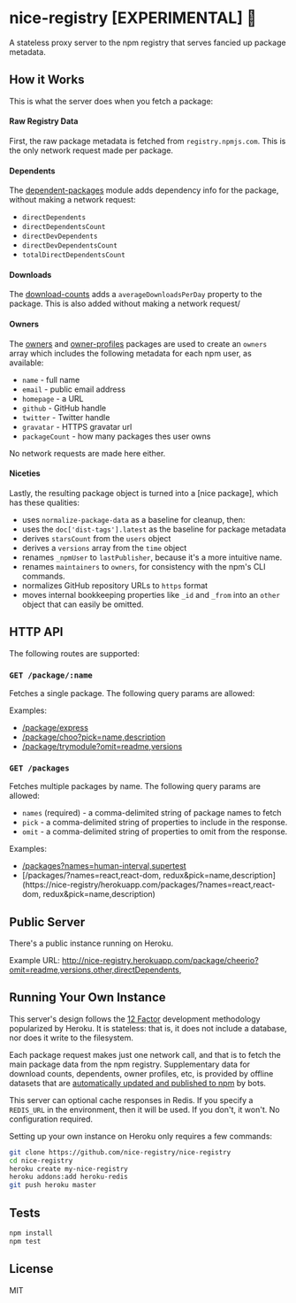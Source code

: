 # nice-registry [EXPERIMENTAL] 🔬

A stateless proxy server to the npm registry that serves fancied up package metadata.

## How it Works

This is what the server does when you fetch a package:

#### Raw Registry Data

First, the raw package metadata is fetched from `registry.npmjs.com`. This is
the only network request made per package.

#### Dependents

The [dependent-packages] module adds dependency info for the package, without
making a network request:

- `directDependents`
- `directDependentsCount`
- `directDevDependents`
- `directDevDependentsCount`
- `totalDirectDependentsCount`

#### Downloads

The [download-counts] adds a `averageDownloadsPerDay` property to the package.
This is also added without making a network request/

#### Owners

The [owners] and [owner-profiles] packages are used to create an `owners` array
which includes the following metadata for each npm user, as available:

- `name` - full name
- `email` - public email address
- `homepage` - a URL
- `github` - GitHub handle
- `twitter` - Twitter handle
- `gravatar` - HTTPS gravatar url
- `packageCount` - how many packages thes user owns

No network requests are made here either.

#### Niceties

Lastly, the resulting package object is turned into a [nice package], which has
these qualities:

- uses `normalize-package-data` as a baseline for cleanup, then:
- uses the `doc['dist-tags'].latest` as the baseline for package metadata
- derives `starsCount` from the `users` object
- derives a `versions` array from the `time` object
- renames `_npmUser` to `lastPublisher`, because it's a more intuitive name.
- renames `maintainers` to `owners`, for consistency with the npm's CLI commands.
- normalizes GitHub repository URLs to `https` format
- moves internal bookkeeping properties like `_id` and `_from` into an
  `other` object that can easily be omitted.

## HTTP API

The following routes are supported:

### `GET /package/:name`

Fetches a single package. The following query params are allowed:


Examples:

- [/package/express](https://nice-registry/herokuapp.com/package/express)
- [/package/choo?pick=name,description](https://nice-registry/herokuapp.com/package/express?pick=name,description)
- [/package/trymodule?omit=readme,versions](https://nice-registry/herokuapp.com/package/trymodule?omit=readme,versions
  )


### `GET /packages`

Fetches multiple packages by name. The following query params are allowed:

- `names` (required) - a comma-delimited string of package names to fetch
- `pick` - a comma-delimited string of properties to include in the response.
- `omit` - a comma-delimited string of properties to omit from the response.

Examples:

- [/packages?names=human-interval,supertest](https://nice-registry/herokuapp.com/packages?names=human-interval,supertest)
- [/packages/?names=react,react-dom, redux&pick=name,description](https://nice-registry/herokuapp.com/packages/?names=react,react-dom, redux&pick=name,description)

## Public Server

There's a public instance running on Heroku.

Example URL: http://nice-registry.herokuapp.com/package/cheerio?omit=readme,versions,other,directDependents,

## Running Your Own Instance

This server's design follows the [12 Factor](https://12factor.net/) development
methodology popularized by Heroku. It is stateless: that is, it does not
include a database, nor does it write to the filesystem.

Each package request makes just one network call, and that is to fetch
the main package data from the npm registry. Supplementary data for
download counts, dependents, owner profiles, etc, is provided by offline
datasets that are [automatically updated and published to npm] by bots.

This server can optional cache responses in Redis. If you specify a `REDIS_URL`
in the environment, then it will be used. If you don't, it won't. No
configuration required.

Setting up your own instance on Heroku only requires a few commands:

```sh
git clone https://github.com/nice-registry/nice-registry
cd nice-registry
heroku create my-nice-registry
heroku addons:add heroku-redis
git push heroku master
```

## Tests

```sh
npm install
npm test
```

## License

MIT

[dependent-packages]: https://github.com/nice-registry/dependent-packages
[download-counts]: https://github.com/nice-registry/download-counts
[owners]: https://github.com/nice-registry/owners
[owner-profiles]: https://github.com/nice-registry/owner-profiles
[nice-package]: https://github.com/nice-registry/nice-package
[automatically updated and published to npm]: http://zeke.sikelianos.com/npm-and-github-automation-with-heroku/
